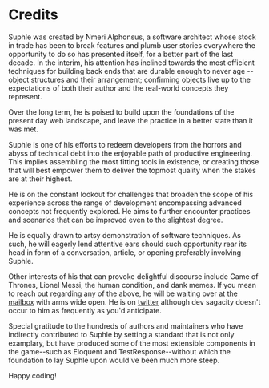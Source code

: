 # Credits

Suphle was created by Nmeri Alphonsus, a software architect whose stock in trade has been to break features and plumb user stories everywhere the opportunity to do so has presented itself, for a better part of the last decade. In the interim, his attention has inclined towards the most efficient techniques for building back ends that are durable enough to never age -- object structures and their arrangement; confirming objects live up to the expectations of both their author and the real-world concepts they represent.

Over the long term, he is poised to build upon the foundations of the present day web landscape, and leave the practice in a better state than it was met.

Suphle is one of his efforts to redeem developers from the horrors and abyss of technical debt into the enjoyable path of productive engineering. This implies assembling the most fitting tools in existence, or creating those that will best empower them to deliver the topmost quality when the stakes are at their highest.

He is on the constant lookout for challenges that broaden the scope of his experience across the range of development encompassing advanced concepts not frequently explored. He aims to further encounter practices and scenarios that can be improved even to the slightest degree.

He is equally drawn to artsy demonstration of software techniques. As such, he will eagerly lend attentive ears should such opportunity rear its head in form of a conversation, article, or opening preferably involving Suphle.

Other interests of his that can provoke delightful discourse include Game of Thrones, Lionel Messi, the human condition, and dank memes. If you mean to reach out regarding any of the above, he will be waiting over at [the mailbox](mailto:vainglories17@gmail.com) with arms wide open. He is on [twitter](https://twitter.com/mmayboy_) although dev sagacity doesn't occur to him as frequently as you'd anticipate.

Special gratitude to the hundreds of authors and maintainers who have indirectly contributed to Suphle by setting a standard that is not only examplary, but have produced some of the most extensible components in the game--such as Eloquent and TestResponse--without which the foundation to lay Suphle upon would've been much more steep.

Happy coding!
